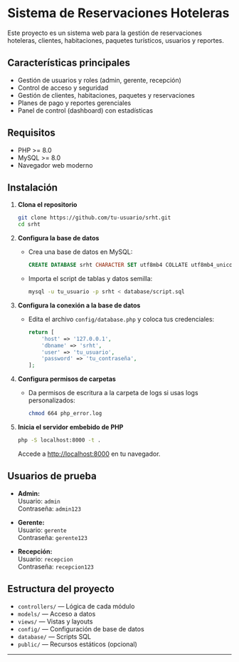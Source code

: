 # Sistema de Reservaciones Hoteleras

Este proyecto es un sistema web para la gestión de reservaciones hoteleras, clientes, habitaciones, paquetes turísticos, usuarios y reportes.

## Características principales

- Gestión de usuarios y roles (admin, gerente, recepción)
- Control de acceso y seguridad
- Gestión de clientes, habitaciones, paquetes y reservaciones
- Planes de pago y reportes gerenciales
- Panel de control (dashboard) con estadísticas

## Requisitos

- PHP >= 8.0
- MySQL >= 8.0
- Navegador web moderno

## Instalación

1. **Clona el repositorio**
   ```bash
   git clone https://github.com/tu-usuario/srht.git
   cd srht
   ```

2. **Configura la base de datos**
   - Crea una base de datos en MySQL:
     ```sql
     CREATE DATABASE srht CHARACTER SET utf8mb4 COLLATE utf8mb4_unicode_ci;
     ```
   - Importa el script de tablas y datos semilla:
     ```bash
     mysql -u tu_usuario -p srht < database/script.sql
     ```

3. **Configura la conexión a la base de datos**
   - Edita el archivo `config/database.php` y coloca tus credenciales:
     ```php
     return [
         'host' => '127.0.0.1',
         'dbname' => 'srht',
         'user' => 'tu_usuario',
         'password' => 'tu_contraseña',
     ];
     ```

4. **Configura permisos de carpetas**
   - Da permisos de escritura a la carpeta de logs si usas logs personalizados:
     ```bash
     chmod 664 php_error.log
     ```

5. **Inicia el servidor embebido de PHP**
   ```bash
   php -S localhost:8000 -t .
   ```
   Accede a [http://localhost:8000](http://localhost:8000) en tu navegador.

## Usuarios de prueba

- **Admin:**  
  Usuario: `admin`  
  Contraseña: `admin123`

- **Gerente:**  
  Usuario: `gerente`  
  Contraseña: `gerente123`

- **Recepción:**  
  Usuario: `recepcion`  
  Contraseña: `recepcion123`

## Estructura del proyecto

- `controllers/` — Lógica de cada módulo
- `models/` — Acceso a datos
- `views/` — Vistas y layouts
- `config/` — Configuración de base de datos
- `database/` — Scripts SQL
- `public/` — Recursos estáticos (opcional)


---

